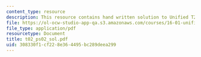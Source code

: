 ```yaml
---
content_type: resource
description: This resource contains hand written solution to Unified T2 problem.
file: https://ol-ocw-studio-app-qa.s3.amazonaws.com/courses/16-01-unified-engineering-i-ii-iii-iv-fall-2005-spring-2006/308330f1cf228e364495bc289deea299_t02_ps02_sol.pdf
file_type: application/pdf
resourcetype: Document
title: t02_ps02_sol.pdf
uid: 308330f1-cf22-8e36-4495-bc289deea299
---
```

